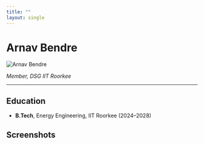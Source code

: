 ```yaml
---
title: ""
layout: single
---
```




# Arnav Bendre

![Arnav Bendre]()


*Member, DSG IIT Roorkee*

---

## Education  
- **B.Tech**, Energy Engineering, IIT Roorkee (2024–2028)  


## Screenshots


